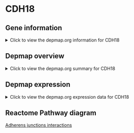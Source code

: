 <h1>CDH18</h1>

<h2>Gene information</h2>
<details>
  <summary>Click to view the depmap.org information for CDH18</summary>
  <iframe src="https://depmap.org/portal/gene/CDH18?tab=about" style="border:none;width:100%;height:800px"></iframe>
</details>

<h2>Depmap overview</h2>
<details>
  <summary>Click to view the depmap.org summary for CDH18</summary>
  <iframe src="https://depmap.org/portal/gene/CDH18?tab=overview" style="border:none;width:100%;height:800px"></iframe>
</details>

<h2>Depmap expression</h2>
<details>
  <summary>Click to view the depmap.org expression data for CDH18</summary>
  <iframe src="https://depmap.org/portal/gene/CDH18?tab=characterization" style="border:none;width:100%;height:800px"></iframe>
</details>



<h2>Reactome Pathway diagram</h2>
<a href="https://reactome.org/PathwayBrowser/#/R-HSA-418990" target="_BLANK">Adherens junctions interactions</a>




